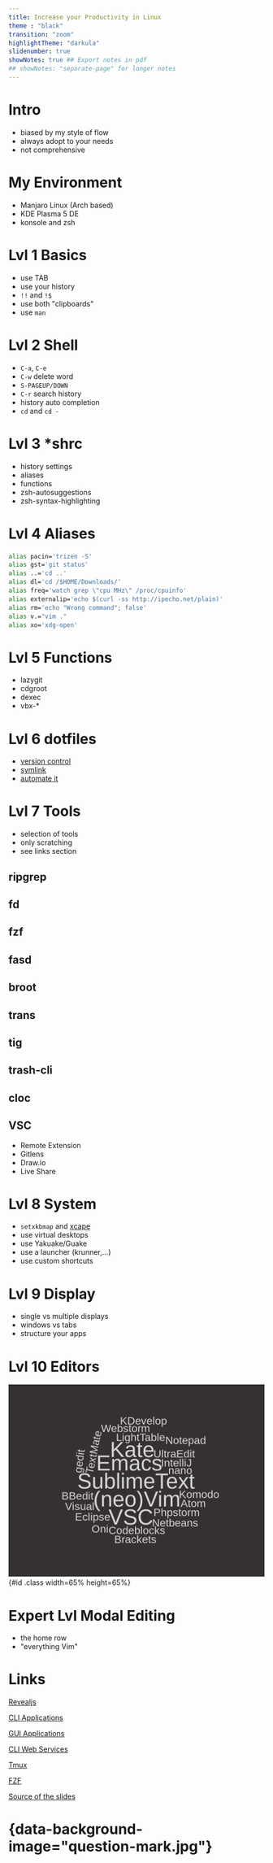 ```yaml
---
title: Increase your Productivity in Linux
theme : "black"
transition: "zoom"
highlightTheme: "darkula"
slidenumber: true
showNotes: true ## Export notes in pdf
## showNotes: "separate-page" for longer notes
---
```


# Intro

- biased by my style of flow
- always adopt to your needs
- not comprehensive

# My Environment

- Manjaro Linux (Arch based)
- KDE Plasma 5 DE
- konsole and zsh

# Lvl 1 Basics

- use TAB
- use your history
- `!!` and `!$`
- use both "clipboards"
- use `man`

# Lvl 2 Shell

- `C-a`, `C-e`
- `C-w` delete word
- `S-PAGEUP/DOWN`
- `C-r` search history
- history auto completion
- `cd` and `cd -`

# Lvl 3 *shrc

- history settings
- aliases
- functions
- zsh-autosuggestions
- zsh-syntax-highlighting

# Lvl 4 Aliases

```sh
alias pacin='trizen -S'
alias gst='git status'
alias ..='cd ..'
alias dl='cd /$HOME/Downloads/'
alias freq='watch grep \"cpu MHz\" /proc/cpuinfo'
alias externalip='echo $(curl -ss http://ipecho.net/plain)'
alias rm='echo "Wrong command"; false'
alias v.="vim ."
alias xo='xdg-open'
```

# Lvl 5 Functions

- lazygit
- cdgroot
- dexec
- vbx-*

# Lvl 6 dotfiles

- [version control](https://github.com/Allaman/dotfiles)
- [symlink](https://github.com/thoughtbot/rcm)
- [automate it](https://repo.rootknecht.net/allaman/ansible-role-dotfiles)

# Lvl 7 Tools

- selection of tools
- only scratching
- see links section

## ripgrep

## fd

## fzf

## fasd

## broot

## trans

## tig

## trash-cli

## cloc

## VSC

- Remote Extension
- Gitlens
- Draw.io
- Live Share

# Lvl 8 System

- `setxkbmap` and [xcape](https://github.com/alols/xcape)
- use virtual desktops
- use Yakuake/Guake
- use a launcher (krunner,...)
- use custom shortcuts

# Lvl 9 Display

- single vs multiple displays
- windows vs tabs
- structure your apps

# Lvl 10 Editors

![](wordcloud.png){#id .class width=65% height=65%}

# Expert Lvl Modal Editing

- the home row
- "everything Vim"

# Links

[Revealjs](https://knowledge.rootknecht.net/revealjs)

[CLI Applications](https://knowledge.rootknecht.net/cli-applications)

[GUI Applications](https://knowledge.rootknecht.net/gui-applications)

[CLI Web Services](https://knowledge.rootknecht.net/cli-web-services)

[Tmux](https://knowledge.rootknecht.net/tmux)

[FZF](https://knowledge.rootknecht.net/fzf)

[Source of the slides](https://repo.rootknecht.net/open/linux-productivity)

# {data-background-image="question-mark.jpg"}
